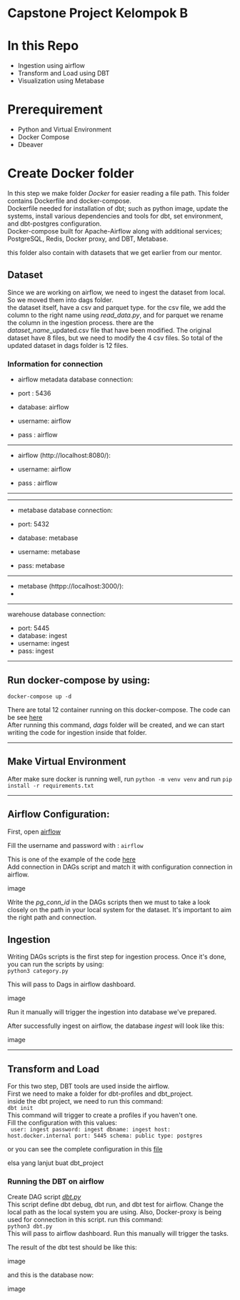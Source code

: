 # Capstone Project Kelompok B  

# In this Repo
* Ingestion using airflow
* Transform and Load using DBT
* Visualization using Metabase

# Prerequirement
* Python and Virtual Environment
* Docker Compose
* Dbeaver

# Create Docker folder
In this step we make folder *Docker* for easier reading a file path. This folder contains Dockerfile and docker-compose.  
Dockerfile needed for installation of dbt; such as python image, update the systems, install various dependencies and tools for dbt, set environment, and dbt-postgres configuration.  
Docker-compose built for Apache-Airflow along with additional services; PostgreSQL, Redis, Docker proxy, and DBT, Metabase.    

this folder also contain with datasets that we get earlier from our mentor.

## Dataset
Since we are working on airflow, we need to ingest the dataset from local. So we moved them into dags folder.  
the dataset itself, have a csv and parquet type. for the csv file, we add the column to the right name using *read_data.py*, and for parquet we rename the column in the ingestion process.
there are the *dataset_name*_updated.csv file that have been modified.
The original dataset have 8 files, but we need to modify the 4 csv files. So total of the updated dataset in dags folder is 12 files.  

### Information for connection
* airflow metadata database connection:

* port    : 5436
* database: airflow
* username: airflow
* pass    : airflow

  
___
* airflow (http://localhost:8080/):
  
* username: airflow
* pass    : airflow
***
___  

* metabase database connection:
  
* port: 5432  
* database: metabase  
* username: metabase  
* pass: metabase  

___

* metabase (httpp://localhost:3000/):
* 


___

warehouse database connection:

* port: 5445
* database: ingest
* username: ingest
* pass: ingest

___

## Run docker-compose by using:

`docker-compose up -d`  

There are total 12 container running on this docker-compose. The code can be see [here](https://github.com/ilyaslanang/capstone_project/blob/main/Docker/docker-compose.yml)  
After running this command, *dags* folder will be created, and we can start writing the code for ingestion inside that folder.  

___

## Make Virtual Environment  

After make sure docker is running well, 
run `python -m venv venv`
and run `pip install -r requirements.txt`  

___

## Airflow Configuration:

First, open [airflow](http://localhost:8080/)  

Fill the username and password with : `airflow`  

This is one of the example of the code [here](https://github.com/ilyaslanang/capstone_project/blob/main/Docker/dags/category.py)  
Add connection in DAGs script and match it with configuration connection in airflow. 

image

Write the *pg_conn_id* in the DAGs scripts then we must to take a look closely on the path in your local system for the dataset. It's important to aim the right path and connection.  

## Ingestion  

Writing DAGs scripts is the first step for ingestion process. Once it's done, you can run the scripts by using:  
`python3 category.py`  

This will pass to Dags in airflow dashboard.

image

Run it manually will trigger the ingestion into database we've prepared.  

After successfully ingest on airflow, the database *ingest* will look like this:  

image

___


## Transform and Load

For this two step, DBT tools are used inside the airflow.  
First we need to make a folder for dbt-profiles and dbt_project.  
inside the dbt project, we need to run this command:  
`dbt init`  
This command will trigger to create a profiles if you haven't one.  
Fill the configuration with this values:  
` 
      user: ingest
      password: ingest
      dbname: ingest
      host: host.docker.internal
      port: 5445
      schema: public
      type: postgres
`
 
or you can see the complete configuration in this [file](https://github.com/ilyaslanang/capstone_project/blob/main/dbt-profiles/profiles.yml)  

elsa yang lanjut buat dbt_project



### Running the DBT on airflow

Create DAG script [*dbt.py* ](https://github.com/ilyaslanang/capstone_project/blob/main/Docker/dags/dbt.py)  
This script define dbt debug, dbt run, and dbt test for airflow. Change the local path as the local system you are using.
Also, Docker-proxy is being used for connection in this script. run this command:  
`python3 dbt.py`  
This will pass to airflow dashboard. Run this manually will trigger the tasks.  

The result of the dbt test should be like this:  

image

and this is the database now:  

image
